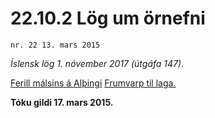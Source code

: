 # 22.10.2 Lög um örnefni

`nr. 22 13. mars 2015`

_Íslensk lög 1. nóvember 2017 (útgáfa 147)._

[Ferill málsins á Alþingi](https://www.althingi.is/thingstorf/thingmalalistar-eftir-thingum/ferill/?ltg=144&mnr=403)
[Frumvarp til laga.](https://www.althingi.is/altext/144/s/0586.html)

**Tóku gildi 17. mars 2015.**


